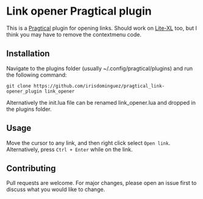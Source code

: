 # Link opener Pragtical plugin

This is a [Pragtical](https://pragtical.dev/) plugin for opening links. Should work on [Lite-XL](https://github.com/lite-xl/lite-xl) too, but I think you may have to remove the contextmenu code.

## Installation

Navigate to the plugins folder (usually ~/.config/pragtical/plugins) and run the following command:

```
git clone https://github.com/irisdominguez/pragtical_link-opener_plugin link_opener
```

Alternatively the init.lua file can be renamed link_opener.lua and dropped in the plugins folder.

## Usage

Move the cursor to any link, and then right click select `Open link`. Alternatively, press `Ctrl + Enter` while on the link.

## Contributing

Pull requests are welcome. For major changes, please open an issue first to discuss what you would like to change.
